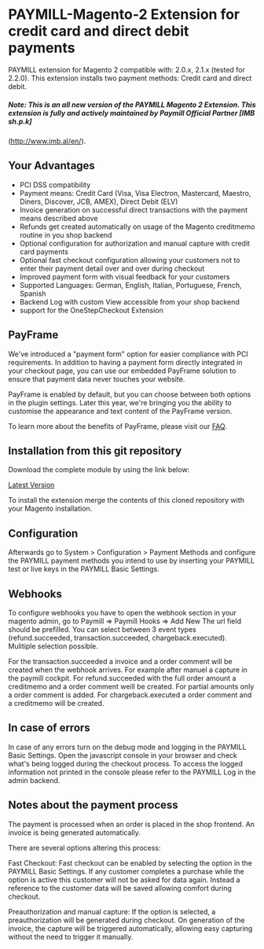 PAYMILL-Magento-2 Extension for credit card and direct debit payments
====================

PAYMILL extension for Magento 2 compatible with: 2.0.x, 2.1.x (tested for 2.2.0). This extension installs two payment methods: Credit card and direct debit.

##### Note: This is an all new version of the PAYMILL Magento 2 Extension. This extension is fully and actively maintained by Paymill Official Partner [IMB sh.p.k]
(http://www.imb.al/en/). 

## Your Advantages
* PCI DSS compatibility
* Payment means: Credit Card (Visa, Visa Electron, Mastercard, Maestro, Diners, Discover, JCB, AMEX), Direct Debit (ELV)
* Invoice generation on successful direct transactions with the payment means described above
* Refunds get created automatically on usage of the Magento creditmemo routine in you shop backend
* Optional configuration for authorization and manual capture with credit card payments
* Optional fast checkout configuration allowing your customers not to enter their payment detail over and over during checkout
* Improved payment form with visual feedback for your customers
* Supported Languages: German, English, Italian, Portuguese, French, Spanish
* Backend Log with custom View accessible from your shop backend
* support for the OneStepCheckout Extension

## PayFrame
 We've introduced a "payment form" option for easier compliance with PCI requirements.
 In addition to having a payment form directly integrated in your checkout page, you can
 use our embedded PayFrame solution to ensure that payment data never touches your
 website.

 PayFrame is enabled by default, but you can choose between both options in the plugin
 settings. Later this year, we're bringing you the ability to customise the appearance and
 text content of the PayFrame version.

 To learn more about the benefits of PayFrame, please visit our [FAQ](https://www.paymill.com/en/faq/how-does-paymills-payframe-solution-work "FAQ").
 
## Installation from this git repository

Download the complete module by using the link below:

[Latest Version](https://github.com/paymill/paymill-magento-2/archive/master.zip)

To install the extension merge the contents of this cloned repository with your Magento installation.

## Configuration

Afterwards go to System > Configuration > Payment Methods and configure the PAYMILL payment methods you intend to use by inserting your PAYMILL test or live keys in the PAYMILL Basic Settings.

## Webhooks
To configure webhooks you have to open the webhook section in your magento admin, go to Paymill => Paymill Hooks => Add New
The url field should be prefilled. You can select between 3 event types (refund.succeeded, transaction.succeeded, chargeback.executed). Mulitiple selection possible.

For the transaction.succeeded a invoice and a order comment  will be created when the webhook arrives. For example after manuel a capture in the paymill cockpit.
For refund.succeeded with the full order amount a creditmemo and a order comment weill be created. For partial amounts only a order comment is added.
For chargeback.executed a order comment and a creditmemo will be created.

## In case of errors

In case of any errors turn on the debug mode and logging in the PAYMILL Basic Settings. Open the javascript console in your browser and check what's being logged during the checkout process. To access the logged information not printed in the console please refer to the PAYMILL Log in the admin backend.

## Notes about the payment process

The payment is processed when an order is placed in the shop frontend.
An invoice is being generated automatically.

There are several options altering this process:

Fast Checkout: Fast checkout can be enabled by selecting the option in the PAYMILL Basic Settings. If any customer completes a purchase while the option is active this customer will not be asked for data again. Instead a reference to the customer data will be saved allowing comfort during checkout.

Preauthorization and manual capture: If the option is selected, a preauthorization will be generated during checkout. On generation of the invoice, the capture will be triggered automatically, allowing easy capturing without the need to trigger it manually.
 
